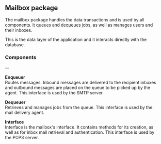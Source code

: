## Mailbox package

The mailbox package handles the data transactions and is used by all
components. It queues and dequeues jobs, as well as manages users and
their inboxes.

This is the data layer of the application and it interacts directly with 
the database.  

### Components
--

__Enqueuer__  
Routes messages. Inbound messages are delivered to the recipient inboxes and outbound messages are placed on the queue to be picked up by the agent. This interface is used by the SMTP server.

__Dequeuer__  
Retrieves and manages jobs from the queue. This interface is used by the mail delivery agent.

__Interface__  
Interface is the mailbox's interface. It contains methods for its creation, as well as for inbox mail retrieval and authentication. This interface is used by the POP3 server.
